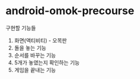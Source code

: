# android-omok-precourse

구현할 기능들
1. 화면(액티비티) - 오목판
2. 돌을 놓는 기능
3. 순서를 바꾸는 기능
4. 5개가 놓였는지 확인하는 기능
5. 게임을 끝내는 기능